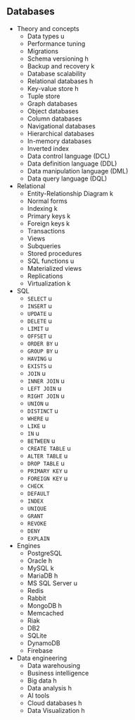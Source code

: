 ## Databases

- Theory and concepts
  - Data types u
  - Performance tuning
  - Migrations
  - Schema versioning h
  - Backup and recovery k
  - Database scalability
  - Relational databases h
  - Key-value store h
  - Tuple store
  - Graph databases
  - Object databases
  - Column databases
  - Navigational databases
  - Hierarchical databases
  - In-memory databases
  - Inverted index
  - Data control language (DCL)
  - Data definition language (DDL)
  - Data manipulation language (DML)
  - Data query language (DQL)
- Relational
  - Entity-Relationship Diagram k
  - Normal forms
  - Indexing k
  - Primary keys k
  - Foreign keys k
  - Transactions
  - Views
  - Subqueries
  - Stored procedures
  - SQL functions u
  - Materialized views
  - Replications
  - Virtualization k
- SQL
  - `SELECT` u
  - `INSERT` u
  - `UPDATE` u
  - `DELETE` u
  - `LIMIT` u
  - `OFFSET` u
  - `ORDER BY` u
  - `GROUP BY` u
  - `HAVING` u
  - `EXISTS` u
  - `JOIN` u
  - `INNER JOIN` u
  - `LEFT JOIN` u
  - `RIGHT JOIN` u
  - `UNION` u
  - `DISTINCT` u
  - `WHERE` u
  - `LIKE` u
  - `IN` u
  - `BETWEEN` u
  - `CREATE TABLE` u
  - `ALTER TABLE` u
  - `DROP TABLE` u
  - `PRIMARY KEY` u
  - `FOREIGN KEY` u
  - `CHECK`
  - `DEFAULT`
  - `INDEX`
  - `UNIQUE`
  - `GRANT`
  - `REVOKE`
  - `DENY`
  - `EXPLAIN`
- Engines
  - PostgreSQL
  - Oracle h
  - MySQL k
  - MariaDB h
  - MS SQL Server u
  - Redis
  - Rabbit
  - MongoDB h
  - Memcached
  - Riak
  - DB2
  - SQLite
  - DynamoDB
  - Firebase
- Data engineering
  - Data warehousing
  - Business intelligence 
  - Big data h
  - Data analysis h
  - AI tools
  - Cloud databases h
  - Data Visualization h
